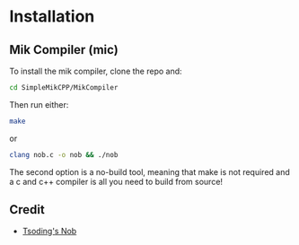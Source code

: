 # Installation

## Mik Compiler (mic)
To install the mik compiler, clone the repo and:
```bash
cd SimpleMikCPP/MikCompiler
```

Then run either:
```bash
make
```

or 

```bash
clang nob.c -o nob && ./nob
```

The second option is a no-build tool, meaning that make is not required and a c and c++ compiler is all you need to build from source!

## Credit
- [Tsoding's Nob](https://github.com/tsoding/nob.h)
